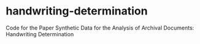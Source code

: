 # handwriting-determination
Code for the Paper Synthetic Data for the Analysis of Archival Documents: Handwriting Determination
